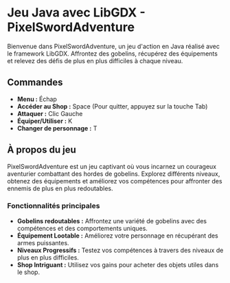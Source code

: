 # Jeu Java avec LibGDX - PixelSwordAdventure

Bienvenue dans PixelSwordAdventure, un jeu d'action en Java réalisé avec le framework LibGDX. Affrontez des gobelins, récupérez des équipements et relevez des défis de plus en plus difficiles à chaque niveau.

## Commandes

- **Menu :** Échap
- **Accéder au Shop :** Space (Pour quitter, appuyez sur la touche Tab)
- **Attaquer :** Clic Gauche
- **Équiper/Utiliser :** K
- **Changer de personnage :** T

## À propos du jeu

PixelSwordAdventure est un jeu captivant où vous incarnez un courageux aventurier combattant des hordes de gobelins. Explorez différents niveaux, obtenez des équipements et améliorez vos compétences pour affronter des ennemis de plus en plus redoutables.

### Fonctionnalités principales

- **Gobelins redoutables :** Affrontez une variété de gobelins avec des compétences et des comportements uniques.
- **Équipement Lootable :** Améliorez votre personnage en récupérant des armes puissantes.
- **Niveaux Progressifs :** Testez vos compétences à travers des niveaux de plus en plus difficiles.
- **Shop Intriguant :** Utilisez vos gains pour acheter des objets utiles dans le shop.
